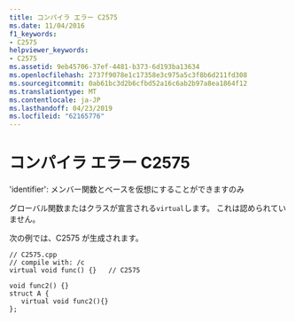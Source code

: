 ```yaml
---
title: コンパイラ エラー C2575
ms.date: 11/04/2016
f1_keywords:
- C2575
helpviewer_keywords:
- C2575
ms.assetid: 9eb45706-37ef-4481-b373-6d193ba13634
ms.openlocfilehash: 2737f9078e1c17358e3c975a5c3f8b6d211fd308
ms.sourcegitcommit: 0ab61bc3d2b6cfbd52a16c6ab2b97a8ea1864f12
ms.translationtype: MT
ms.contentlocale: ja-JP
ms.lasthandoff: 04/23/2019
ms.locfileid: "62165776"
---
```

# <a name="compiler-error-c2575"></a>コンパイラ エラー C2575

'identifier': メンバー関数とベースを仮想にすることができますのみ

グローバル関数またはクラスが宣言される`virtual`します。 これは認められていません。

次の例では、C2575 が生成されます。

```
// C2575.cpp
// compile with: /c
virtual void func() {}   // C2575

void func2() {}
struct A {
   virtual void func2(){}
};
```